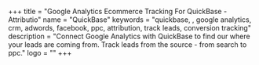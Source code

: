 +++
title = "Google Analytics Ecommerce Tracking For QuickBase - Attributio"
name = "QuickBase"
keywords = "quickbase, , google analytics, crm, adwords, facebook, ppc, attribution, track leads, conversion tracking"
description = "Connect Google Analytics with QuickBase to find our where your leads are coming from. Track leads from the source - from search to ppc."
logo = ""
+++
